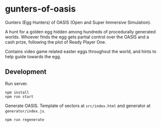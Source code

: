 # gunters-of-oasis

Gunters (Egg Hunters) of OASIS (Open and Super Immersive Simulation).

A hunt for a golden egg hidden among hundreds of procedurally generated worlds.
Whoever finds the egg gets partial control over the OASIS and a cash prize,
following the plot of Ready Player One.

Contains video game related easter eggs throughout the world, and hints to help
guide towards the egg.

## Development

Run server.

```
npm install
npm run start
```

Generate OASIS. Template of sectors at `src/index.html` and generator at
`generator/index.js`.

```
npm run regenerate
```
